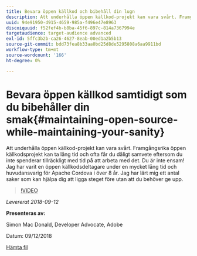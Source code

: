 ```yaml
---
title: Bevara öppen källkod och bibehåll din lugn
description: Att underhålla öppen källkod-projekt kan vara svårt. Framgångsrika öppen källkodsprojekt kan ta lång tid och ofta får du dåligt samvete eftersom du inte spenderar tillräckligt med tid på att arbeta med det. Lär dig ett antal saker som kan hjälpa dig att ligga steget före i projektet utan att behöva ge dig dåligt samvete.
uuid: 94e91950-d915-4659-985a-f496e47e8963
discoiquuid: f52fef4b-b8ba-45f6-897c-814a7367994e
targetaudience: target-audience advanced
exl-id: 5ffc3b2b-ca26-4627-8eab-00ed1a2b5b13
source-git-commit: bdd73fea8b33aa0bd25d8de5295808a6aa9911bd
workflow-type: tm+mt
source-wordcount: '166'
ht-degree: 0%

---
```


# Bevara öppen källkod samtidigt som du bibehåller din smak{#maintaining-open-source-while-maintaining-your-sanity}

Att underhålla öppen källkod-projekt kan vara svårt. Framgångsrika öppen källkodsprojekt kan ta lång tid och ofta får du dåligt samvete eftersom du inte spenderar tillräckligt med tid på att arbeta med det. Du är inte ensam! Jag har varit en öppen källkodsdeltagare under en mycket lång tid och huvudansvarig för Apache Cordova i över 8 år. Jag har lärt mig ett antal saker som kan hjälpa dig att ligga steget före utan att du behöver ge upp.

>[!VIDEO](https://video.tv.adobe.com/v/23713/?quality=9)

*Levererat 2018-09-12*

**Presenteras av:**

Simon Mac Donald, Developer Advocate, Adobe

Datum: 09/12/2018

[Hämta fil](assets/maintaining-open-source-while-maintaining-your-sanity-gems-091218.pdf)

<!--
[Get back to the Overview](https://helpx.adobe.com/experience-manager/kt/eseminars/gems/aem-index.html)
-->
